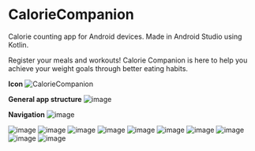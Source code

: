 # CalorieCompanion
Calorie counting app for Android devices. Made in Android Studio using Kotlin.

Register your meals and workouts! Calorie Companion is here to help you achieve your weight goals through better eating habits. 

**Icon**
![CalorieCompanion](https://user-images.githubusercontent.com/28981311/130754750-6ff9c348-8eeb-45aa-8926-e01c9970c118.jpg)

**General app structure**
![image](https://user-images.githubusercontent.com/28981311/130755140-aebd164f-af06-48fe-9608-9433359ff20a.png)

**Navigation**
![image](https://user-images.githubusercontent.com/28981311/130755296-0f56a8d3-aadb-45cf-b6c9-73c7bb48978e.png)

![image](https://user-images.githubusercontent.com/28981311/130753228-363b6a0c-9824-4cf6-8032-1f0a14854825.png)
![image](https://user-images.githubusercontent.com/28981311/130753351-05fcc200-1113-4514-b304-0cc0e2daf6a0.png)
![image](https://user-images.githubusercontent.com/28981311/130753375-836d5b22-bd38-461d-8d04-18da6a2c1b12.png)
![image](https://user-images.githubusercontent.com/28981311/130753415-aa730f28-cc43-4669-9709-4ae8a85545f0.png)
![image](https://user-images.githubusercontent.com/28981311/130753471-29e6f34b-12f9-4bcc-af21-958866c4cb55.png)
![image](https://user-images.githubusercontent.com/28981311/130753982-7e6e8a29-89a9-43d2-956c-256555d8d221.png)
![image](https://user-images.githubusercontent.com/28981311/130753648-639261b3-ab19-4673-adb3-43e51d49e70c.png)
![image](https://user-images.githubusercontent.com/28981311/130753748-3754ada2-d79b-4b53-8b75-de0a879d6616.png)
![image](https://user-images.githubusercontent.com/28981311/130753839-7630fa37-8cd5-4d3a-878b-e2947211a524.png)
![image](https://user-images.githubusercontent.com/28981311/130753884-42e130ce-6f38-4400-bf9f-7fa209537e70.png)
